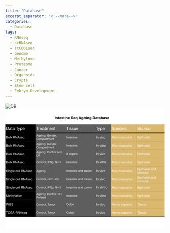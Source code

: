 ```yaml
---
title: "Database"
excerpt_separator: "<!--more-->"
categories:
  - Database
tags:
  - RNAseq
  - scRNAseq
  - scCOOLseq
  - Genome
  - Methylome
  - Proteome
  - Cancer
  - Organoids
  - Crypts
  - Stem cell
  - Embryo Development
---
```

![DB](/assets/png-db/png-db.png.001.png)
<img src="/assets/png-db.png/png-db.png.001.png">

